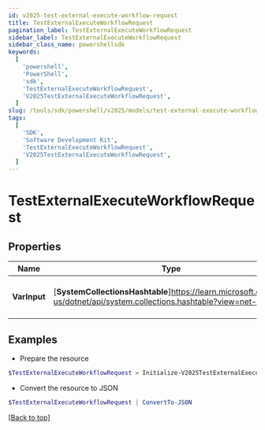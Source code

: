```yaml
---
id: v2025-test-external-execute-workflow-request
title: TestExternalExecuteWorkflowRequest
pagination_label: TestExternalExecuteWorkflowRequest
sidebar_label: TestExternalExecuteWorkflowRequest
sidebar_class_name: powershellsdk
keywords:
  [
    'powershell',
    'PowerShell',
    'sdk',
    'TestExternalExecuteWorkflowRequest',
    'V2025TestExternalExecuteWorkflowRequest',
  ]
slug: /tools/sdk/powershell/v2025/models/test-external-execute-workflow-request
tags:
  [
    'SDK',
    'Software Development Kit',
    'TestExternalExecuteWorkflowRequest',
    'V2025TestExternalExecuteWorkflowRequest',
  ]
---
```


# TestExternalExecuteWorkflowRequest

## Properties

| Name | Type | Description | Notes |
| --- | --- | --- | --- |
| **VarInput** | [**SystemCollectionsHashtable**]https://learn.microsoft.com/en-us/dotnet/api/system.collections.hashtable?view=net-9.0 | The test input for the workflow | [optional] |

## Examples

- Prepare the resource

```powershell
$TestExternalExecuteWorkflowRequest = Initialize-V2025TestExternalExecuteWorkflowRequest  -VarInput {test=hello world}
```

- Convert the resource to JSON

```powershell
$TestExternalExecuteWorkflowRequest | ConvertTo-JSON
```

[[Back to top]](#)
